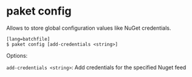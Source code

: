 # paket config

Allows to store global configuration values like NuGet credentials.

    [lang=batchfile]
    $ paket config [add-credentials <string>]

Options:


  `add-credentials <string>`: Add credentials for the specified Nuget feed

